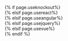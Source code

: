 <!DOCTYPE html>
<html>
{% if page.useknockout%}
<head>
    <title>Welcome to Knockout</title>
    <script src="https://cdnjs.cloudflare.com/ajax/libs/knockout/3.3.0/knockout-min.js"></script>
    <script src="https://unpkg.com/survey-knockout"></script>
    <script src="https://unpkg.com/jquery"></script>
    <script src="https://cdn3.devexpress.com/jslib/16.2.4/js/dx.all.js"></script>
    <link href="https://cdn3.devexpress.com/jslib/16.2.4/css/dx.common.css" type="text/css" rel="stylesheet">
    <link href="https://cdn3.devexpress.com/jslib/16.2.4/css/dx.light.css" type="text/css" rel="stylesheet">
    <link rel="stylesheet" href="https://unpkg.com/bootstrap@3.3.7/dist/css/bootstrap.min.css">
    <link rel="stylesheet" href="./index.css">
</head>

<body>
    <div id="surveyElement"></div>
    <div id="surveyResult"></div>
    <script src="./index.js"></script>
</body>
{% elsif page.usereact%}
<head>
    <title>Welcome to React</title>
    <script src="https://unpkg.com/react@15/dist/react.js"></script>
    <script src="https://unpkg.com/react-dom@15/dist/react-dom.js"></script>
    <script src="https://cdnjs.cloudflare.com/ajax/libs/babel-core/5.8.23/browser.js"></script>
    <script src="https://unpkg.com/survey-react"></script>
    <script src="https://unpkg.com/jquery"></script>
    <script src="https://cdn3.devexpress.com/jslib/16.2.4/js/dx.all.js"></script>
    <link href="https://cdn3.devexpress.com/jslib/16.2.4/css/dx.common.css" type="text/css" rel="stylesheet">
    <link href="https://cdn3.devexpress.com/jslib/16.2.4/css/dx.light.css" type="text/css" rel="stylesheet">
    <link rel="stylesheet" href="https://unpkg.com/bootstrap@3.3.7/dist/css/bootstrap.min.css">
    <link rel="stylesheet" href="./index.css">
</head>

<body>
    <div id="surveyElement"></div>
    <div id="surveyResult"></div>
    <script type="text/babel" src="./index.js"></script>
</body>
{% elsif page.useangular%}
<head>
    <title>Welcome to Angular</title>
    <script src="https://npmcdn.com/zone.js"></script>
    <script src="https://npmcdn.com/core-js/client/shim.min.js"></script>
    <script src="https://npmcdn.com/rxjs@5.0.0-beta.6/bundles/Rx.umd.js"></script>
    <script src="https://npmcdn.com/@angular/core@2.0.0-rc.5/bundles/core.umd.js"></script>
    <script src="https://npmcdn.com/@angular/common@2.0.0-rc.5/bundles/common.umd.js"></script>
    <script src="https://npmcdn.com/@angular/compiler@2.0.0-rc.5/bundles/compiler.umd.js"></script>
    <script src="https://npmcdn.com/@angular/platform-browser@2.0.0-rc.5/bundles/platform-browser.umd.js"></script>
    <script src="https://npmcdn.com/@angular/platform-browser-dynamic@2.0.0-rc.5/bundles/platform-browser-dynamic.umd.js"></script>
    <script src="https://unpkg.com/survey-angular"></script>
    <script src="https://unpkg.com/jquery"></script>
    <script src="https://cdn3.devexpress.com/jslib/16.2.4/js/dx.all.js"></script>
    <link href="https://cdn3.devexpress.com/jslib/16.2.4/css/dx.common.css" type="text/css" rel="stylesheet">
    <link href="https://cdn3.devexpress.com/jslib/16.2.4/css/dx.light.css" type="text/css" rel="stylesheet">
    <link rel="stylesheet" href="https://unpkg.com/bootstrap@3.3.7/dist/css/bootstrap.min.css">
    <link rel="stylesheet" href="./index.css">
</head>

<body>
    <ng-app></ng-app>
    <div id="surveyResult"></div>
    <script src="./index.js"></script>
</body>
{% elsif page.usejquery%}
<head>
    <title>Welcome to JQuery</title>
    <script src="https://unpkg.com/jquery"></script>
    <script src="https://unpkg.com/survey-jquery"></script>
    <script src="https://cdn3.devexpress.com/jslib/16.2.4/js/dx.all.js"></script>
    <link href="https://cdn3.devexpress.com/jslib/16.2.4/css/dx.common.css" type="text/css" rel="stylesheet">
    <link href="https://cdn3.devexpress.com/jslib/16.2.4/css/dx.light.css" type="text/css" rel="stylesheet">
    <link rel="stylesheet" href="https://unpkg.com/bootstrap@3.3.7/dist/css/bootstrap.min.css">
    <link rel="stylesheet" href="./index.css">
</head>

<body>
    <div id="surveyElement"></div>
    <div id="surveyResult"></div>
    <script src="./index.js"></script>
</body>
{% elsif page.usevue%}
<head>
    <title>Welcome to Vue</title>
    <script src="https://unpkg.com/vue/dist/vue.js"></script>
    <script src="https://unpkg.com/survey-vue"></script>
    <script src="https://unpkg.com/jquery"></script>
    <script src="https://cdn3.devexpress.com/jslib/16.2.4/js/dx.all.js"></script>
    <link href="https://cdn3.devexpress.com/jslib/16.2.4/css/dx.common.css" type="text/css" rel="stylesheet">
    <link href="https://cdn3.devexpress.com/jslib/16.2.4/css/dx.light.css" type="text/css" rel="stylesheet">
    <link rel="stylesheet" href="https://unpkg.com/bootstrap@3.3.7/dist/css/bootstrap.min.css">
    <link rel="stylesheet" href="./index.css">
</head>

<body>
    <div id="surveyElement">
        <survey :survey='survey'/>
    </div>
    <div id="surveyResult"></div>
    <script src="./index.js"></script>
</body>
{% endif %}
</html>